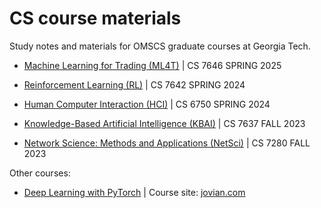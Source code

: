 # CS course materials

Study notes and materials for OMSCS graduate courses at Georgia Tech.

- [Machine Learning for Trading (ML4T)](./Machine-Learning-for-Trading/) | CS 7646 SPRING 2025

- [Reinforcement Learning (RL)](./Reinforcement-Learning/) | CS 7642 SPRING 2024

- [Human Computer Interaction (HCI)](./Human-Computer-Interaction/) | CS 6750 SPRING 2024

- [Knowledge-Based Artificial Intelligence (KBAI)](./Knowledge-Based-AI/) | CS 7637 FALL 2023

- [Network Science: Methods and Applications (NetSci)](./Network-Science/) | CS 7280 FALL 2023

Other courses:

- [Deep Learning with PyTorch](./PyTorch-Deep-Learning/) | Course site: [jovian.com](https://jovian.com/learn/deep-learning-with-pytorch-zero-to-gans)
